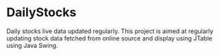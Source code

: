 # DailyStocks
Daily stocks live data updated regularly.
This project is aimed at regularly updating stock data fetched from online source and display using JTable using Java Swing.
